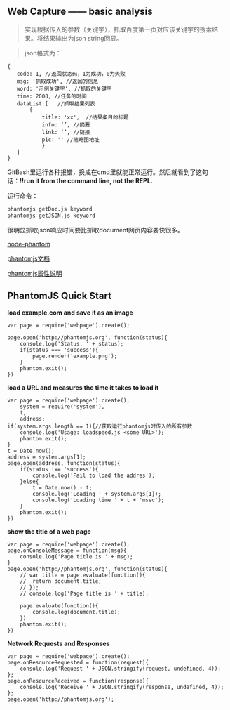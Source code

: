 ## Web Capture —— basic analysis

> 实现根据传入的参数（关键字），抓取百度第一页对应该关键字的搜索结果。将结果输出为json string回显。

> json格式为：

```
{
   code: 1, //返回状态码，1为成功，0为失败
   msg: '抓取成功', //返回的信息
   word: '示例关键字', //抓取的关键字
   time: 2000, //任务的时间
   dataList:[   //抓取结果列表
       {
           title: 'xx',  //结果条目的标题
           info: ‘’, //摘要
           link: ‘’, //链接            
           pic: '' //缩略图地址
           }
   ]
}
```

GitBash里运行各种报错，换成在cmd里就能正常运行。然后就看到了这句话：**!!run it from the command line, not the REPL.** 

运行命令：
```bash
phantomjs getDoc.js keyword
phantomjs getJSON.js keyword
```
很明显抓取json响应时间要比抓取document网页内容要快很多。

[node-phantom](https://www.npmjs.com/package/node-phantom)

[phantomjs文档](http://phantomjs.org/api/webpage/method/include-js.html)

[phantomjs属性说明](http://www.tuicool.com/articles/nieEVv)

## PhantomJS Quick Start

**load example.com and save it as an image**

```
var page = require('webpage').create();

page.open('http://phantomjs.org', function(status){
	console.log('Status: ' + status);
	if(status === 'success'){
		page.render('example.png');
	}
	phantom.exit();
})
```

**load a URL and measures the time it takes to load it**

```
var page = require('webpage').create(),
	system = require('system'),
	t,
	address;
if(system.args.length == 1){//获取运行phantomjs时传入的所有参数
	console.log('Usage: loadspeed.js <some URL>');
	phantom.exit();
}
t = Date.now();
address = system.args[1];
page.open(address, function(status){
	if(status !== 'success'){
		console.log('Fail to load the addres');
	}else{
		t = Date.now() - t;
		console.log('Loading ' + system.args[1]);
		console.log('Loading time ' + t + 'msec');
	}
	phantom.exit();
})
```

**show the title of a web page**

```
var page = require('webpage').create();
page.onConsoleMessage = function(msg){
	console.log('Page title is ' + msg);
}
page.open('http://phantomjs.org', function(status){
	// var title = page.evaluate(function(){
	// 	return document.title;
	// });
	// console.log('Page title is ' + title);

	page.evaluate(function(){
		console.log(document.title);
	})
	phantom.exit();
})
```

**Network Requests and Responses**

```
var page = require('webpage').create();
page.onResourceRequested = function(request){
	console.log('Request ' + JSON.stringify(request, undefined, 4));
};
page.onResourceReceived = function(response){
	console.log('Receive ' + JSON.stringify(response, undefined, 4));
};
page.open('http://phantomjs.org');
```